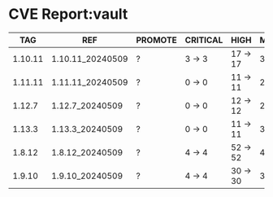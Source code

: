 # CVE Report:vault
|   TAG   |       REF        | PROMOTE | CRITICAL |   HIGH   |  MEDIUM  |  LOW   | UNKNOWN |
|---------|------------------|---------|----------|----------|----------|--------|---------|
| 1.10.11 | 1.10.11_20240509 | ?       | 3 -> 3   | 17 -> 17 | 33 -> 33 | 2 -> 2 | 0 -> 0  |
| 1.11.11 | 1.11.11_20240509 | ?       | 0 -> 0   | 11 -> 11 | 27 -> 27 | 3 -> 1 | 0 -> 0  |
| 1.12.7  | 1.12.7_20240509  | ?       | 0 -> 0   | 12 -> 12 | 27 -> 27 | 3 -> 1 | 0 -> 0  |
| 1.13.3  | 1.13.3_20240509  | ?       | 0 -> 0   | 11 -> 11 | 30 -> 30 | 3 -> 1 | 0 -> 0  |
| 1.8.12  | 1.8.12_20240509  | ?       | 4 -> 4   | 52 -> 52 | 41 -> 41 | 4 -> 4 | 0 -> 0  |
| 1.9.10  | 1.9.10_20240509  | ?       | 4 -> 4   | 30 -> 30 | 30 -> 30 | 2 -> 2 | 0 -> 0  |
